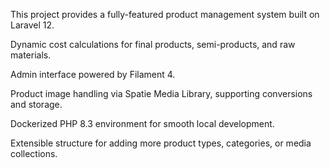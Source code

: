 This project provides a fully-featured product management system built on Laravel 12.

Dynamic cost calculations for final products, semi-products, and raw materials.

Admin interface powered by Filament 4.

Product image handling via Spatie Media Library, supporting conversions and storage.

Dockerized PHP 8.3 environment for smooth local development.

Extensible structure for adding more product types, categories, or media collections.